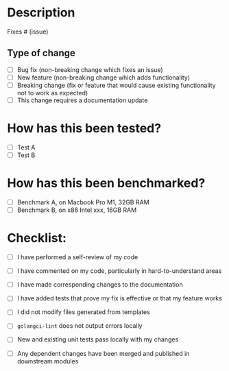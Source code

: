 # Description

<!-- Please include a summary of the changes and the related issue. Please also include relevant motivation and context. -->

Fixes # (issue)

## Type of change

<!-- Please delete options that are not relevant. -->

- [ ] Bug fix (non-breaking change which fixes an issue)
- [ ] New feature (non-breaking change which adds functionality)
- [ ] Breaking change (fix or feature that would cause existing functionality not to work as expected)
- [ ] This change requires a documentation update

# How has this been tested?

<!-- Please describe the tests that you ran or implemented to verify your changes. Could you provide instructions so we can reproduce them? -->

- [ ] Test A
- [ ] Test B

# How has this been benchmarked?

<!-- Please describe the benchmarks that you ran to verify your changes. -->

- [ ] Benchmark A, on Macbook Pro M1, 32GB RAM
- [ ] Benchmark B, on x86 Intel xxx, 16GB RAM

# Checklist:

- [ ] I have performed a self-review of my code
- [ ] I have commented on my code, particularly in hard-to-understand areas
- [ ] I have made corresponding changes to the documentation
- [ ] I have added tests that prove my fix is effective or that my feature works
- [ ] I did not modify files generated from templates
- [ ] `golangci-lint` does not output errors locally
- [ ] New and existing unit tests pass locally with my changes
- [ ] Any dependent changes have been merged and published in downstream modules

